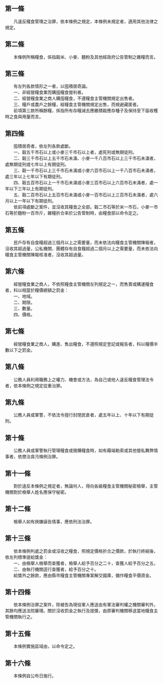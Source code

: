 第一條 
-------
　　凡違反糧食管理之治罪，依本條例之規定，本條例未規定者，適用其他法律之規定。  


第二條 
-------
　　本條例所稱糧食，係指穀米、小麥、麵粉及其他經政府公告管制之雜糧而言。  


第三條 
-------
　　有左列各款情形之一者，以囤積居奇論。  
　　一、非經營糧食業而購囤糧食營利者。  
　　二、經營糧食業之商人購囤糧食，不遵糧食主管機關規定出售者。  
　　三、糧戶或農戶之餘糧，經糧食主管機關規定出售，而規避藏匿者。  
　　前項第三款所稱餘糧，係指所有存糧減去應繳積穀應存種子及保持至下屆收穫時之食與用量而言。  


第四條 
-------
　　囤積居奇者，依左列各款處斷。  
　　一、穀五千市石以上或小麥三千市石以上者，處死刑或無期徒刑。  
　　二、穀三千市石以上五千市石未滿、小麥一千八百市石以上三千市石未滿者，處無期徒刑或七年以上有期徒刑。  
　　三、穀一千市石以上三千市石未滿或小麥六百市石以上一千八百市石未滿者，處三年以上七年以下有期徒刑。  
　　四、穀五百市石以上一千市石未滿或小麥三百市石以上六百市石未滿者，處一年以下三年以上有期徒刑。  
　　五、穀二百市石以上五百市石未滿或小麥一百市石以上三百市石未滿者，處六月以上一年以下有期徒刑。  
　　依前項處斷之案件，並沒收其糧食之全部。穀二市石等於米一市石，小麥一市石等於麵粉一百市斤，雜糧折合率於公告管制時，由糧食部以命令定之。  


第五條 
-------
　　民戶存有自食糧超過三個月以上之需要量，而未依法向糧食主管機關陳報者，沒收其超過量，公私機關、團體存有自食糧超過二個月以上之需要量，而未依法向糧食主管機關陳報核准者，沒收其超過量。  


第六條 
-------
　　經營糧食業之商人，不依照糧食主管機關左列規定之一，而售賣或購運糧食者，科以相當於糧價總額之罰金：  
　　一、地域。  
　　二、期限。  
　　三、數量。  
　　四、價格。  


第七條 
-------
　　經營糧食業之商人，購進、售出糧食，不遵照規定登記或報告者，科以糧價半數以下之罰金。  


第八條 
-------
　　公務人員利用職務上之權力、機會或方法，為自己或他人違反糧食管理法令者，依本條例之規定從重治罪。  


第九條 
-------
　　公務人員或軍警，不依法令擅行封閉民倉者，處五年以上、十年以下有期徒刑。  


第十條 
-------
　　公務人員或軍警執行管理糧食或徵購糧食時，如有藉端勒索或其他營私舞弊情事者，依懲治貪污條例治罪。  


第十一條 
---------
　　對於違反本條例之規定者，無論何人，得向各級糧食主管機關秘密檢舉，主管機關對於檢舉人姓名應保守秘密。  


第十二條 
---------
　　檢舉人如有挾嫌誣告情事，應依刑法治罪。  


第十三條 
---------
　　依本條例判處之罰金或沒收之糧食，照規定價格折合之價款，於執行終結後，依左列標準提給獎金：  
　　一、由檢舉人檢舉而查獲者，檢舉人給予百分之二十，查獲人給予百分之五。  
　　二、由執行機關逕行查獲者，給予百分之十。  
　　給獎外之餘款，應由縣市糧食主管機關專案解交國庫，備作糧食平價資金。  


第十四條 
---------
　　依本條例治罪之案件，除被告為現役軍人應送由有軍法審判權之機關審判外，其餘均應送法院審理。關於沒收罰金之執行及提獎，由原審判機關移送當地糧食主管機關執行之。  


第十五條 
---------
　　本條例實施區域由，以命令定之。  


第十六條 
---------
　　本條例自公布日施行。